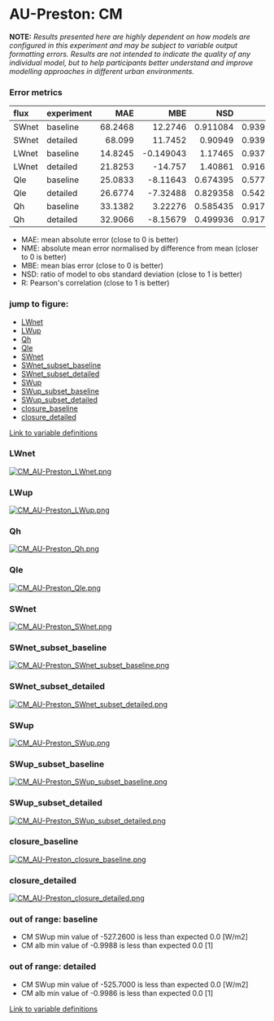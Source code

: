 # AU-Preston: CM

**NOTE:** *Results presented here are highly dependent on how models are configured in this experiment and may be subject to variable output formatting errors. Results are not intended to indicate the quality of any individual model, but to help participants better understand and improve modelling approaches in different urban environments.*

### Error metrics

| flux   | experiment   |     MAE |        MBE |      NSD |        R |
|:-------|:-------------|--------:|-----------:|---------:|---------:|
| SWnet  | baseline     | 68.2468 |  12.2746   | 0.911084 | 0.939294 |
| SWnet  | detailed     | 68.099  |  11.7452   | 0.90949  | 0.939294 |
| LWnet  | baseline     | 14.8245 |  -0.149043 | 1.17465  | 0.937762 |
| LWnet  | detailed     | 21.8253 | -14.757    | 1.40861  | 0.916984 |
| Qle    | baseline     | 25.0833 |  -8.11643  | 0.674395 | 0.577435 |
| Qle    | detailed     | 26.6774 |  -7.32488  | 0.829358 | 0.542259 |
| Qh     | baseline     | 33.1382 |   3.22276  | 0.585435 | 0.917409 |
| Qh     | detailed     | 32.9066 |  -8.15679  | 0.499936 | 0.917306 |

 - MAE: mean absolute error (close to 0 is better)
 - NME: absolute mean error normalised by difference from mean  (closer to 0 is better)
 - MBE: mean bias error (close to 0 is better)
 - NSD: ratio of model to obs standard deviation (close to 1 is better)
 - R: Pearson's correlation (close to 1 is better)

### jump to figure:
 - [LWnet](#lwnet)
 - [LWup](#lwup)
 - [Qh](#qh)
 - [Qle](#qle)
 - [SWnet](#swnet)
 - [SWnet_subset_baseline](#swnet_subset_baseline)
 - [SWnet_subset_detailed](#swnet_subset_detailed)
 - [SWup](#swup)
 - [SWup_subset_baseline](#swup_subset_baseline)
 - [SWup_subset_detailed](#swup_subset_detailed)
 - [closure_baseline](#closure_baseline)
 - [closure_detailed](#closure_detailed)

[Link to variable definitions](../modelattrs/variable_definitions.md)

### <a name="lwnet"></a>LWnet
[![CM_AU-Preston_LWnet.png](CM_AU-Preston_LWnet.png)](CM_AU-Preston_LWnet.png)

### <a name="lwup"></a>LWup
[![CM_AU-Preston_LWup.png](CM_AU-Preston_LWup.png)](CM_AU-Preston_LWup.png)

### <a name="qh"></a>Qh
[![CM_AU-Preston_Qh.png](CM_AU-Preston_Qh.png)](CM_AU-Preston_Qh.png)

### <a name="qle"></a>Qle
[![CM_AU-Preston_Qle.png](CM_AU-Preston_Qle.png)](CM_AU-Preston_Qle.png)

### <a name="swnet"></a>SWnet
[![CM_AU-Preston_SWnet.png](CM_AU-Preston_SWnet.png)](CM_AU-Preston_SWnet.png)

### <a name="swnet_subset_baseline"></a>SWnet_subset_baseline
[![CM_AU-Preston_SWnet_subset_baseline.png](CM_AU-Preston_SWnet_subset_baseline.png)](CM_AU-Preston_SWnet_subset_baseline.png)

### <a name="swnet_subset_detailed"></a>SWnet_subset_detailed
[![CM_AU-Preston_SWnet_subset_detailed.png](CM_AU-Preston_SWnet_subset_detailed.png)](CM_AU-Preston_SWnet_subset_detailed.png)

### <a name="swup"></a>SWup
[![CM_AU-Preston_SWup.png](CM_AU-Preston_SWup.png)](CM_AU-Preston_SWup.png)

### <a name="swup_subset_baseline"></a>SWup_subset_baseline
[![CM_AU-Preston_SWup_subset_baseline.png](CM_AU-Preston_SWup_subset_baseline.png)](CM_AU-Preston_SWup_subset_baseline.png)

### <a name="swup_subset_detailed"></a>SWup_subset_detailed
[![CM_AU-Preston_SWup_subset_detailed.png](CM_AU-Preston_SWup_subset_detailed.png)](CM_AU-Preston_SWup_subset_detailed.png)

### <a name="closure_baseline"></a>closure_baseline
[![CM_AU-Preston_closure_baseline.png](CM_AU-Preston_closure_baseline.png)](CM_AU-Preston_closure_baseline.png)

### <a name="closure_detailed"></a>closure_detailed
[![CM_AU-Preston_closure_detailed.png](CM_AU-Preston_closure_detailed.png)](CM_AU-Preston_closure_detailed.png)

### out of range: baseline

 - CM SWup min value of -527.2600 is less than expected 0.0 [W/m2]
 - CM alb min value of -0.9988 is less than expected 0.0 [1]

### out of range: detailed

 - CM SWup min value of -525.7000 is less than expected 0.0 [W/m2]
 - CM alb min value of -0.9986 is less than expected 0.0 [1]


[Link to variable definitions](../modelattrs/variable_definitions.md)


